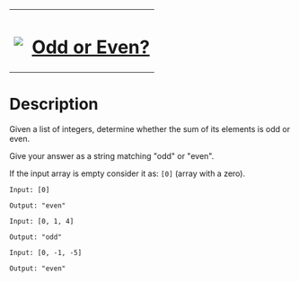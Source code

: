<table align="center">
  <tbody>
    <tr>
      <td>
        <p></p>
        <pre><img src="https://avatars.githubusercontent.com/u/5387632?s=100"></pre>
      </td>
      <td><h1><a href="https://www.codewars.com/kata/5949481f86420f59480000e7">Odd or Even?</a></h1></td>
    </tr>
  </tbody>
</table>

# Description
Given a list of integers, determine whether the sum of its elements is odd or even.

Give your answer as a string matching "odd" or "even".

If the input array is empty consider it as: `[0]` (array with a zero).

`Input: [0]`

`Output: "even"`

`Input: [0, 1, 4]`

`Output: "odd"`

`Input: [0, -1, -5]`

`Output: "even"`